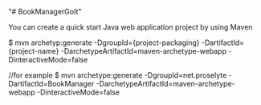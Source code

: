 "# BookManagerGoIt"

You can create a quick start Java web application project by using Maven

$ mvn archetyp:generate -DgroupId={project-packaging}
    -DartifactId={project-name}
    -DarchetypeArtifactId=maven-archetype-webapp
    -DinteractiveMode=false

//for example
$ mvn archetype:generate -DgroupId=net.proselyte
    -DartifactId=BookManager
    -DarchetypeArtifactId=maven-archetype-webapp
    -DinteractiveMode=false
